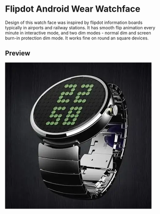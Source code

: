 # Flipdot Android Wear Watchface #

Design of this watch face was inspired by flipdot information boards typically in airports and railway stations. It has smooth flip animation every minute in interactive mode, and two dim modes - normal dim and screen burn-in protection dim mode. It works fine on round an square devices.

## Preview
![Screenshot](./logo.jpg)
